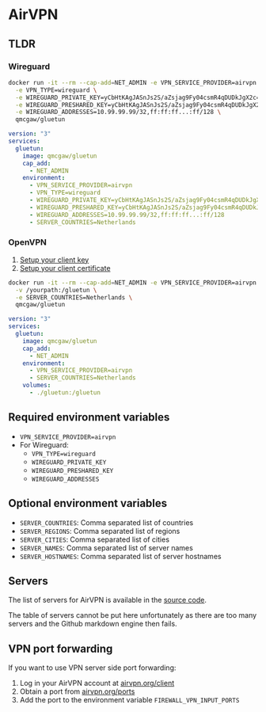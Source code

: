 # AirVPN

## TLDR

### Wireguard

```sh
docker run -it --rm --cap-add=NET_ADMIN -e VPN_SERVICE_PROVIDER=airvpn \
  -e VPN_TYPE=wireguard \
  -e WIREGUARD_PRIVATE_KEY=yCbHtKAgJASnJs2S/aZsjag9Fy04csmR4qDUDkJgX2c= \
  -e WIREGUARD_PRESHARED_KEY=yCbHtKAgJASnJs2S/aZsjag9Fy04csmR4qDUDkJgX2c= \
  -e WIREGUARD_ADDRESSES=10.99.99.99/32,ff:ff:ff...:ff/128 \
  qmcgaw/gluetun
```

```yml
version: "3"
services:
  gluetun:
    image: qmcgaw/gluetun
    cap_add:
      - NET_ADMIN
    environment:
      - VPN_SERVICE_PROVIDER=airvpn
      - VPN_TYPE=wireguard
      - WIREGUARD_PRIVATE_KEY=yCbHtKAgJASnJs2S/aZsjag9Fy04csmR4qDUDkJgX2c=
      - WIREGUARD_PRESHARED_KEY=yCbHtKAgJASnJs2S/aZsjag9Fy04csmR4qDUDkJgX2c= \
      - WIREGUARD_ADDRESSES=10.99.99.99/32,ff:ff:ff...:ff/128
      - SERVER_COUNTRIES=Netherlands
```

### OpenVPN

1. [Setup your client key](../advanced/openvpn-client-key.md)
1. [Setup your client certificate](../advanced/openvpn-client-certificate.md)

```sh
docker run -it --rm --cap-add=NET_ADMIN -e VPN_SERVICE_PROVIDER=airvpn \
  -v /yourpath:/gluetun \
  -e SERVER_COUNTRIES=Netherlands \
  qmcgaw/gluetun
```

```yml
version: "3"
services:
  gluetun:
    image: qmcgaw/gluetun
    cap_add:
      - NET_ADMIN
    environment:
      - VPN_SERVICE_PROVIDER=airvpn
      - SERVER_COUNTRIES=Netherlands
    volumes:
      - ./gluetun:/gluetun
```

## Required environment variables

- `VPN_SERVICE_PROVIDER=airvpn`
- For Wireguard:
  - `VPN_TYPE=wireguard`
  - `WIREGUARD_PRIVATE_KEY`
  - `WIREGUARD_PRESHARED_KEY`
  - `WIREGUARD_ADDRESSES`

## Optional environment variables

- `SERVER_COUNTRIES`: Comma separated list of countries
- `SERVER_REGIONS`: Comma separated list of regions
- `SERVER_CITIES`: Comma separated list of cities
- `SERVER_NAMES`: Comma separated list of server names
- `SERVER_HOSTNAMES`: Comma separated list of server hostnames

## Servers

The list of servers for AirVPN is available in the [source code](https://github.com/qdm12/gluetun/blob/master/internal/storage/servers.json).

The table of servers cannot be put here unfortunately as there are too many servers and the Github markdown engine then fails.

## VPN port forwarding

If you want to use VPN server side port forwarding:

1. Log in your AirVPN account at [airvpn.org/client](https://airvpn.org/client/)
1. Obtain a port from [airvpn.org/ports](https://airvpn.org/ports/)
1. Add the port to the environment variable `FIREWALL_VPN_INPUT_PORTS`
